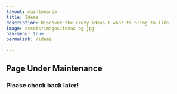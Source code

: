 ```yaml
---
layout: maintenance
title: Ideas
description: Discover the crazy ideas I want to bring to life.
image: assets/images/ideas-bg.jpg
nav-menu: true
permalink: /ideas

---
```

<!-- Main -->
<div id="main">

<!-- One -->
<section id="one">
	<div class="inner">
<div id="maintenance">
<h1>Page Under Maintenance</h1>
<h3>Please check back later!</h3>
</div>
	</div>
</section>

</div>
